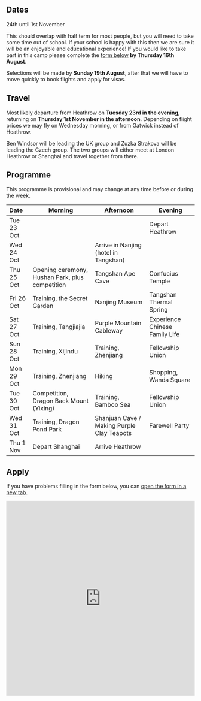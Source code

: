 ## Dates
24th until 1st November

This should overlap with half term for most people, but you will need to take some time out of school. If your school is happy with this then we are sure it will be an enjoyable and educational experience! If you would like to take part in this camp please complete the [form below](#apply) **by Thursday 16th August**.

Selections will be made by **Sunday 19th August**, after that we will have to move quickly to book flights and apply for visas.

## Travel
Most likely departure from Heathrow on **Tuesday 23rd in the evening**, returning on **Thursday 1st November in the afternoon**. Depending on flight prices we may fly on Wednesday morning, or from Gatwick instead of Heathrow.

Ben Windsor will be leading the UK group and Zuzka Strakova will be leading the Czech group. The two groups will either meet at London Heathrow or Shanghai and travel together from there.

## Programme
This programme is provisional and may change at any time before or during the week.

| Date | Morning | Afternoon | Evening |
| :--- | --- | --- | --- |
| Tue 23 Oct | | | Depart Heathrow |
| Wed 24 Oct | | Arrive in Nanjing (hotel in Tangshan) | |
| Thu 25 Oct | Opening ceremony, Hushan Park, plus competition | Tangshan Ape Cave | Confucius Temple |
| Fri 26 Oct | Training, the Secret Garden | Nanjing Museum | Tangshan Thermal Spring |
| Sat 27 Oct | Training, Tangjiajia | Purple Mountain Cableway | Experience Chinese Family Life |
| Sun 28 Oct | Training, Xijindu | Training, Zhenjiang | Fellowship Union |
| Mon 29 Oct | Training, Zhenjiang | Hiking | Shopping, Wanda Square |
| Tue 30 Oct | Competition, Dragon Back Mount (Yixing) | Training, Bamboo Sea | Fellowship Union |
| Wed 31 Oct | Training, Dragon Pond Park | Shanjuan Cave / Making Purple Clay Teapots | Farewell Party
| Thu 1 Nov | Depart Shanghai | Arrive Heathrow | |

## Apply
If you have problems filling in the form below, you can <a href="https://docs.google.com/forms/d/e/1FAIpQLSfvhauQEDKR49lXM_Qz7Vlhtm4cOpUT1i4GCDAN3KLU5vkDrw/viewform?usp=sf_link" target="_blank">open the form in a new tab</a>.

<iframe src="https://docs.google.com/forms/d/e/1FAIpQLSfvhauQEDKR49lXM_Qz7Vlhtm4cOpUT1i4GCDAN3KLU5vkDrw/viewform?embedded=true" width="100%" height="520" frameborder="0" marginheight="0" marginwidth="0">Loading...</iframe>
